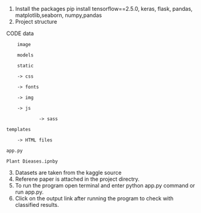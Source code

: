 1. Install the packages pip install tensorflow==2.5.0, keras, flask, pandas, matplotlib,seaborn, numpy,pandas
2. Project structure

CODE
	data
                     
        image
        
        models
	
        static

		-> css

		-> fonts

		-> img

		-> js
                
                -> sass

	templates

		-> HTML files

	app.py

	Plant Dieases.ipnby


3. Datasets are taken from the kaggle source
4. Referene paper is attached in the project directry.
5. To run the program open terminal and enter python app.py command or run app.py.
6. Click on the output link after running the program to check with classified results.
